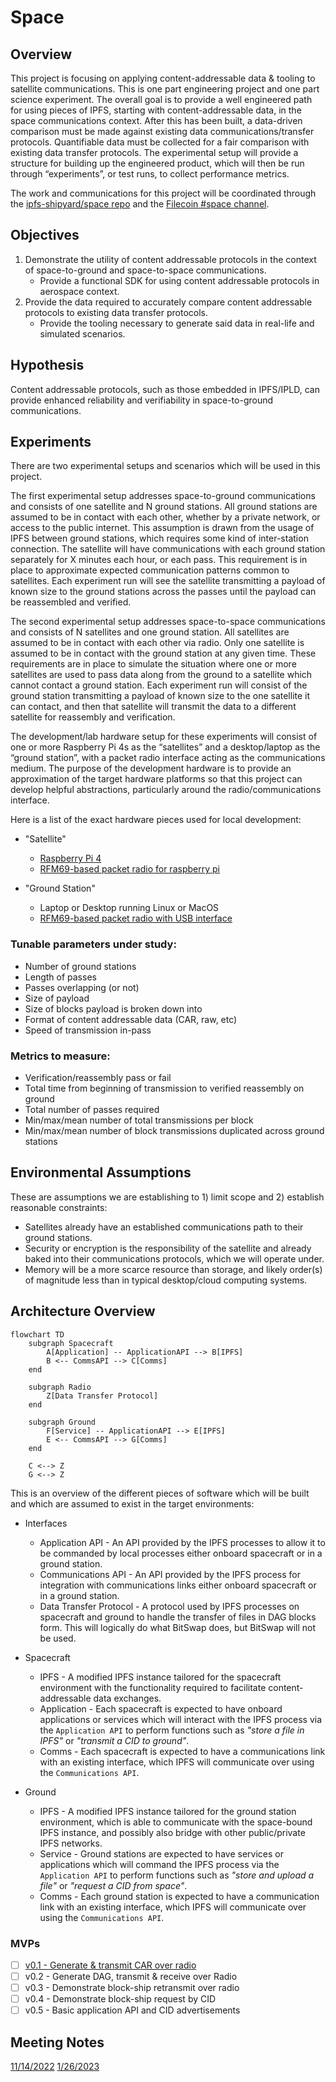 # Space

## Overview

This project is focusing on applying content-addressable data & tooling to satellite communications. This is one part engineering project and one part science experiment. The overall goal is to provide a well engineered path for using pieces of IPFS, starting with content-addressable data, in the space communications context. After this has been built, a data-driven comparison must be made against existing data communications/transfer protocols. Quantifiable data must be collected for a fair comparison with existing data transfer protocols. The experimental setup will provide a structure for building up the engineered product, which will then be run through “experiments”, or test runs, to collect performance metrics.

The work and communications for this project will be coordinated through the [ipfs-shipyard/space repo](https://github.com/ipfs-shipyard/space) and the [Filecoin #space channel](https://filecoinproject.slack.com/archives/C02N7M67FKK).

## Objectives

1. Demonstrate the utility of content addressable protocols in the context of space-to-ground and space-to-space communications.
    - Provide a functional SDK for using content addressable protocols in aerospace context.
1. Provide the data required to accurately compare content addressable protocols to existing data transfer protocols.
    - Provide the tooling necessary to generate said data in real-life and simulated scenarios.

## Hypothesis

Content addressable protocols, such as those embedded in IPFS/IPLD, can provide enhanced reliability and verifiability in space-to-ground communications.

## Experiments

There are two experimental setups and scenarios which will be used in this project.

The first experimental setup addresses space-to-ground communications and consists of one satellite and N ground stations. All ground stations are assumed to be in contact with each other, whether by a private network, or access to the public internet. This assumption is drawn from the usage of IPFS between ground stations, which requires some kind of inter-station connection. The satellite will have communications with each ground station separately for X minutes each hour, or each pass. This requirement is in place to approximate expected communication patterns common to satellites. Each experiment run will see the satellite transmitting a payload of known size to the ground stations across the passes until the payload can be reassembled and verified. 

The second experimental setup addresses space-to-space communications and consists of N satellites and one ground station. All satellites are assumed to be in contact with each other via radio. Only one satellite is assumed to be in contact with the ground station at any given time. These requirements are in place to simulate the situation where one or more satellites are used to pass data along from the ground to a satellite which cannot contact a ground station. Each experiment run will consist of the ground station transmitting a payload of known size to the one satellite it can contact, and then that satellite will transmit the data to a different satellite for reassembly and verification.

The development/lab hardware setup for these experiments will consist of one or more Raspberry Pi 4s as the “satellites” and a desktop/laptop as the “ground station”, with a packet radio interface acting as the communications medium. The purpose of the development hardware is to provide an approximation of the target hardware platforms so that this project can develop helpful abstractions, particularly around the radio/communications interface.

Here is a list of the exact hardware pieces used for local development:
- "Satellite"
    - [Raspberry Pi 4](https://www.raspberrypi.com/products/raspberry-pi-4-model-b/)
    - [RFM69-based packet radio for raspberry pi](https://www.adafruit.com/product/4072)

- "Ground Station"
    - Laptop or Desktop running Linux or MacOS
    - [RFM69-based packet radio with USB interface](https://www.adafruit.com/product/3076)

### Tunable parameters under study:
- Number of ground stations
- Length of passes
- Passes overlapping (or not)
- Size of payload
- Size of blocks payload is broken down into
- Format of content addressable data (CAR, raw, etc)
- Speed of transmission in-pass

### Metrics to measure:
- Verification/reassembly pass or fail
- Total time from beginning of transmission to verified reassembly on ground
- Total number of passes required
- Min/max/mean number of total transmissions per block
- Min/max/mean number of block transmissions duplicated across ground stations

## Environmental Assumptions

These are assumptions we are establishing to 1) limit scope and 2) establish reasonable constraints:

- Satellites already have an established communications path to their ground stations. 
- Security or encryption is the responsibility of the satellite and already baked into their communications protocols, which we will operate under.
- Memory will be a more scarce resource than storage, and likely order(s) of magnitude less than in typical desktop/cloud computing systems.

## Architecture Overview

```mermaid
flowchart TD
    subgraph Spacecraft
        A[Application] -- ApplicationAPI --> B[IPFS]
        B <-- CommsAPI --> C[Comms]
    end

    subgraph Radio
        Z[Data Transfer Protocol]
    end

    subgraph Ground
        F[Service] -- ApplicationAPI --> E[IPFS]
        E <-- CommsAPI --> G[Comms]
    end

    C <--> Z
    G <--> Z
```

This is an overview of the different pieces of software which will be built and which are assumed to exist in the target environments:

* Interfaces
    * Application API - An API provided by the IPFS processes to allow it to be commanded by local processes either onboard spacecraft or in a ground station.
    * Communications API - An API provided by the IPFS process for integration with communications links either onboard spacecraft or in a ground station.
    * Data Transfer Protocol - A protocol used by IPFS processes on spacecraft and ground to handle the transfer of files in DAG blocks form. This will logically do what BitSwap does, but BitSwap will not be used.

* Spacecraft
    * IPFS - A modified IPFS instance tailored for the spacecraft environment with the functionality required to facilitate content-addressable data exchanges.
    * Application - Each spacecraft is expected to have onboard applications or services which will interact with the IPFS process via the `Application API` to perform functions such as _"store a file in IPFS"_ or _"transmit a CID to ground"_.
    * Comms - Each spacecraft is expected to have a communications link with an existing interface, which IPFS will communicate over using the `Communications API`.

* Ground
    * IPFS - A modified IPFS instance tailored for the ground station environment, which is able to communicate with the space-bound IPFS instance, and possibly also bridge with other public/private IPFS networks.
    * Service - Ground stations are expected to have services or applications which will command the IPFS process via the `Application API` to perform functions such as _"store and upload a file"_ or _"request a CID from space"_.
    * Comms - Each ground station is expected to have a communication link with an existing interface, which IPFS will communicate over using the `Communications API`.

### MVPs

- [ ] [v0.1 - Generate & transmit CAR over radio](https://github.com/ipfs-shipyard/space/issues/5)
- [ ] v0.2 - Generate DAG, transmit & receive over Radio
- [ ] v0.3 - Demonstrate block-ship retransmit over radio
- [ ] v0.4 - Demonstrate block-ship request by CID
- [ ] v0.5 - Basic application API and CID advertisements

## Meeting Notes

[11/14/2022](meetings/2022-11-14.md)
[1/26/2023](meetings/2023-01-23.md)